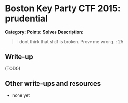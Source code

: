 # Boston Key Party CTF 2015: prudential

**Category:** 
**Points:** 
**Solves** 
**Description:**

> I dont think that sha1 is broken. Prove me wrong. : 25

## Write-up

(TODO)

## Other write-ups and resources

* none yet